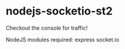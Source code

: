 nodejs-socketio-st2
===================

Checkout the console for traffic!

NodeJS modules required:
express
socket.io